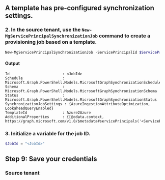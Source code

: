 ## A template has pre-configured synchronization settings.

### 2. In the source tenant, use the `New-MgServicePrincipalSynchronizationJob` command to create a provisioning job based on a template.

```PowerShell
New-MgServicePrincipalSynchronizationJob -ServicePrincipalId $ServicePrincipalId -TemplateId "Azure2Azure" | Format-List
```

#### Output

```
Id                        : <JobId>
Schedule                  :
Microsoft.Graph.PowerShell.Models.MicrosoftGraphSynchronizationSchedule
Schema                    :
Microsoft.Graph.PowerShell.Models.MicrosoftGraphSynchronizationSchema
Status                    :
Microsoft.Graph.PowerShell.Models.MicrosoftGraphSynchronizationStatus
SynchronizationJobSettings : {AzureIngestionAttributeOptimization, LookaheadQueryEnabled}
TemplateId                : Azure2Azure
AdditionalProperties      : {[@odata.context, https://graph.microsoft.com/v1.0/$metadata#servicePrincipals('<ServicePrincipalId>')/synchronization/jobs/$entity]}
```

### 3. Initialize a variable for the job ID.

```PowerShell
$JobId = "<JobId>"
```

## Step 9: Save your credentials

### Source tenant

```PowerShell
```